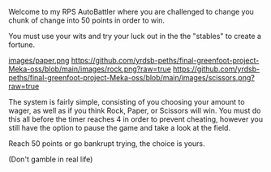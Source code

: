 Welcome to my RPS AutoBattler where you are challenged to change you chunk of change into 50 points in order to win.

You must use your wits and try your luck out in the the "stables" to create a fortune.

[images/paper.png](https://github.com/yrdsb-peths/final-greenfoot-project-Meka-oss/blob/main/images/paper.png?raw=true)
https://github.com/yrdsb-peths/final-greenfoot-project-Meka-oss/blob/main/images/rock.png?raw=true
https://github.com/yrdsb-peths/final-greenfoot-project-Meka-oss/blob/main/images/scissors.png?raw=true

The system is fairly simple, consisting of you choosing your amount to wager, as well as if you think Rock, Paper, or Scissors will win. You must do this all before the timer reaches 4 in order to prevent cheating, however you still have the option to pause the game and take a look at the field.

Reach 50 points or go bankrupt trying, the choice is yours.

(Don't gamble in real life)
